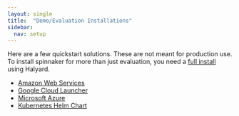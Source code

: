```yaml
---
layout: single
title:  "Demo/Evaluation Installations"
sidebar:
  nav: setup
---
```


Here are a few quickstart solutions. These are not meant for production use. To install spinnaker for more than just evaluation, you need a [full install](/setup/install/) using Halyard.

* [Amazon Web Services](https://aws.amazon.com/about-aws/whats-new/2016/08/netflix-oss-spinnaker-on-the-aws-cloud-quick-start-reference-deployment/)
* [Google Cloud Launcher](https://cloud.google.com/launcher/solution/click-to-deploy-images/spinnaker?q=spinnaker) 
* [Microsoft Azure](https://aka.ms/azspinnaker)
* [Kubernetes Helm Chart](https://github.com/kubernetes/charts/tree/master/stable/spinnaker)

